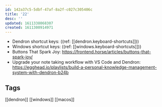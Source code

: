 ```yaml
---
id: 142a37c5-5dbf-47af-8a2f-c027c305406c
title: '22'
desc: ''
updated: 1611338068307
created: 1611300914971
---
```


- Dendron shortcut keys: ((ref: [[dendron.keyboard-shortcuts]]))
- Windows shortcut keys: ((ref: [[windows.keyboard-shortcuts]]))
- Buttons That Spark Joy:
  https://frontend.horse/articles/buttons-that-spark-joy/
- Upgrade your note taking workflow with VS Code and Dendron:
  https://egghead.io/playlists/build-a-personal-knowledge-management-system-with-dendron-b24b

## Tags

[[dendron]] [[windows]] [[macos]]
